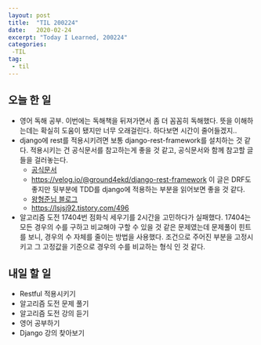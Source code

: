 ```yaml
---
layout: post
title:  "TIL 200224"
date:   2020-02-24
excerpt: "Today I Learned, 200224"
categories: 
 -TIL
tag:
 - til
---
```

## 오늘 한 일

* 영어 독해 공부. 이번에는 독해책을 뒤져가면서 좀 더 꼼꼼히 독해했다. 뜻을 이해하는데는 확실히 도움이 됐지만 너무 오래걸린다. 하다보면 시간이 줄어들겠지..
* django에 rest를 적용시키려면 보통 django-rest-framework를 설치하는 것 같다. 적용시키는 건 공식문서를 참고하는게 좋을 것 같고, 공식문서와 함께 참고할 글들을 걸러놓는다.
   * [공식문서](https://www.django-rest-framework.org/)
   * https://velog.io/@ground4ekd/django-rest-framework  이 글은 DRF도 좋지만 뒷부분에 TDD를 django에 적용하는 부분을 읽어보면 좋을 것 같다.
   * [왕형준님 블로그](https://medium.com/@whj2013123218/django-rest-api%EC%9D%98-%ED%95%84%EC%9A%94%EC%84%B1%EA%B3%BC-%EA%B0%84%EB%8B%A8%ED%95%9C-%EC%82%AC%EC%9A%A9-%EB%B0%A9%EB%B2%95-a95c6dd195fd)
   * https://lsjsj92.tistory.com/496
* 알고리즘 도전 17404번 점화식 세우기를 2시간을 고민하다가 실패했다. 17404는 모든 경우의 수를 구하고 비교해야 구할 수 있을 것 같은 문제였는데 문제풀이 힌트를 보니, 경우의 수 자체를 줄이는 방법을 사용했다. 조건으로 주어진 부분을 고정시키고 그 고정값을 기준으로 경우의 수를 비교하는 형식 인 것 같다.



## 내일 할 일

* Restful 적용시키기
* 알고리즘 도전 문제 풀기
* 알고리즘 도전 강의 듣기
* 영어 공부하기
* Django 강의 찾아보기
